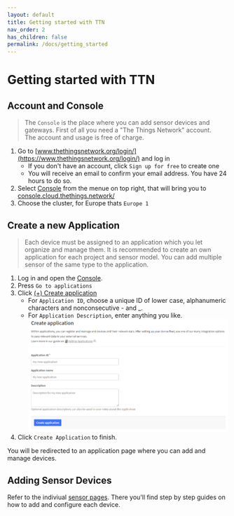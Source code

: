 ```yaml
---
layout: default
title: Getting started with TTN
nav_order: 2
has_children: false
permalink: /docs/getting_started
---
```


# Getting started with TTN
## Account and Console
> The `Console` is the place where you can add sensor devices and gateways.
> First of all you need a "The Things Network" account.<br>
> The account and usage is free of charge.

1. Go to [www.thethingsnetwork.org/login/](https://www.thethingsnetwork.org/login/) and log in
	 - If you don't have an account, click `Sign up for free` to create one
   - You will receive an email to confirm your email address. You have 24 hours to do so.
1. Select [Console](https://console.thethingsnetwork.org/) from the menue on top right, that will bring you to [console.cloud.thethings.network/](https://console.cloud.thethings.network/)
1. Choose the cluster, for Europe thats `Europe 1`

## Create a new Application
> Each device must be assigned to an application which you let organize and manage them.
> It is recommended to create an own application for each project and sensor model.
> You can add multiple sensor of the same type to the application.

1. Log in and open the [Console](https://console.thethingsnetwork.org/).
1. Press `Go to applications`
1. Click [(+) Create application](https://eu1.cloud.thethings.network/console/applications/add)
   - For `Application ID`, choose a unique ID of lower case, alphanumeric characters and nonconsecutive - and _.
   - For `Application Description`, enter anything you like.
<img src="https://github.com/hslu-ige-laes/lora-devices-ttn/raw/master/docs/ttn_create_application.png" width="700"><br>
1. Click `Create Application` to finish.

You will be redirected to an application page where you can add and manage devices.

## Adding Sensor Devices
Refer to the indiviual [sensor pages](https://hslu-ige-laes.github.io/lora-devices-ttn/#sensor-overview). There you'll find step by step guides on how to add and configure each device.